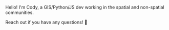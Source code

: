 Hello! I'm Cody, a GIS/Python/JS dev working in the spatial and non-spatial communities.

Reach out if you have any questions! 👋
